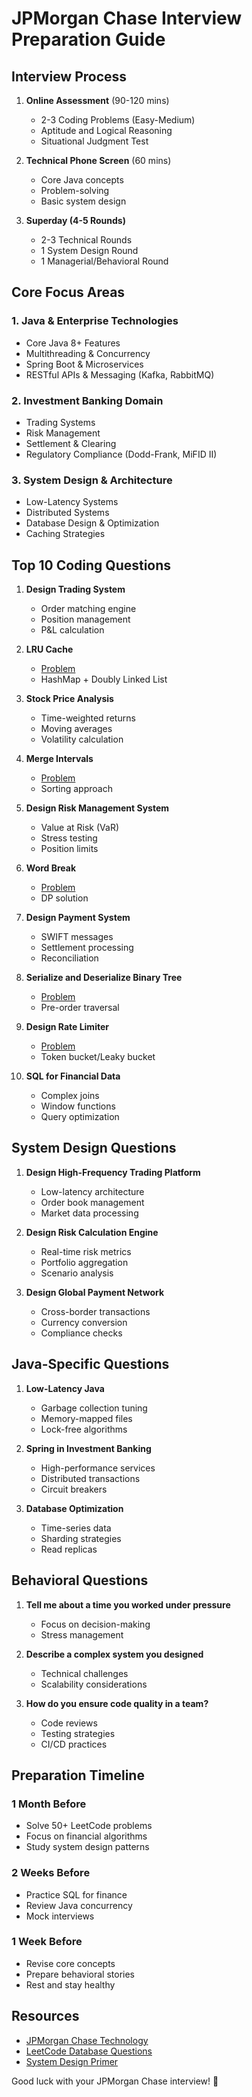 # JPMorgan Chase Interview Preparation Guide

## Interview Process
1. **Online Assessment** (90-120 mins)
   - 2-3 Coding Problems (Easy-Medium)
   - Aptitude and Logical Reasoning
   - Situational Judgment Test

2. **Technical Phone Screen** (60 mins)
   - Core Java concepts
   - Problem-solving
   - Basic system design

3. **Superday (4-5 Rounds)**
   - 2-3 Technical Rounds
   - 1 System Design Round
   - 1 Managerial/Behavioral Round

## Core Focus Areas

### 1. Java & Enterprise Technologies
- Core Java 8+ Features
- Multithreading & Concurrency
- Spring Boot & Microservices
- RESTful APIs & Messaging (Kafka, RabbitMQ)

### 2. Investment Banking Domain
- Trading Systems
- Risk Management
- Settlement & Clearing
- Regulatory Compliance (Dodd-Frank, MiFID II)

### 3. System Design & Architecture
- Low-Latency Systems
- Distributed Systems
- Database Design & Optimization
- Caching Strategies

## Top 10 Coding Questions

1. **Design Trading System**
   - Order matching engine
   - Position management
   - P&L calculation

2. **LRU Cache**
   - [Problem](https://leetcode.com/problems/lru-cache/)
   - HashMap + Doubly Linked List

3. **Stock Price Analysis**
   - Time-weighted returns
   - Moving averages
   - Volatility calculation

4. **Merge Intervals**
   - [Problem](https://leetcode.com/problems/merge-intervals/)
   - Sorting approach

5. **Design Risk Management System**
   - Value at Risk (VaR)
   - Stress testing
   - Position limits

6. **Word Break**
   - [Problem](https://leetcode.com/problems/word-break/)
   - DP solution

7. **Design Payment System**
   - SWIFT messages
   - Settlement processing
   - Reconciliation

8. **Serialize and Deserialize Binary Tree**
   - [Problem](https://leetcode.com/problems/serialize-and-deserialize-binary-tree/)
   - Pre-order traversal

9. **Design Rate Limiter**
   - [Problem](https://leetcode.com/discuss/interview-question/124739/design-rate-limiter)
   - Token bucket/Leaky bucket

10. **SQL for Financial Data**
    - Complex joins
    - Window functions
    - Query optimization

## System Design Questions

1. **Design High-Frequency Trading Platform**
   - Low-latency architecture
   - Order book management
   - Market data processing

2. **Design Risk Calculation Engine**
   - Real-time risk metrics
   - Portfolio aggregation
   - Scenario analysis

3. **Design Global Payment Network**
   - Cross-border transactions
   - Currency conversion
   - Compliance checks

## Java-Specific Questions

1. **Low-Latency Java**
   - Garbage collection tuning
   - Memory-mapped files
   - Lock-free algorithms

2. **Spring in Investment Banking**
   - High-performance services
   - Distributed transactions
   - Circuit breakers

3. **Database Optimization**
   - Time-series data
   - Sharding strategies
   - Read replicas

## Behavioral Questions

1. **Tell me about a time you worked under pressure**
   - Focus on decision-making
   - Stress management

2. **Describe a complex system you designed**
   - Technical challenges
   - Scalability considerations

3. **How do you ensure code quality in a team?**
   - Code reviews
   - Testing strategies
   - CI/CD practices

## Preparation Timeline

### 1 Month Before
- Solve 50+ LeetCode problems
- Focus on financial algorithms
- Study system design patterns

### 2 Weeks Before
- Practice SQL for finance
- Review Java concurrency
- Mock interviews

### 1 Week Before
- Revise core concepts
- Prepare behavioral stories
- Rest and stay healthy

## Resources
- [JPMorgan Chase Technology](https://www.jpmorgan.com/technology)
- [LeetCode Database Questions](https://leetcode.com/problemset/database/)
- [System Design Primer](https://github.com/donnemartin/system-design-primer)

Good luck with your JPMorgan Chase interview! 💼
